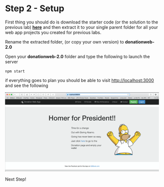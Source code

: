 # Step 2 - Setup

First thing you should do is download the starter code (or the solution to the previous lab) **[here](../zips/donationweb-1.0.solution.zip)** and then extract it to your single parent folder for all your web app projects you created for previous labs. 

Rename the extracted folder, (or copy your own version) to **donationweb-2.0**

Open your **donationweb-2.0** folder and type the following to launch the server

```
npm start

```

if everything goes to plan you should be able to visit [http://localhost:3000](http://localhost:3000) and see the following

![](../images/lab4.step2.1.png)

Next Step!
